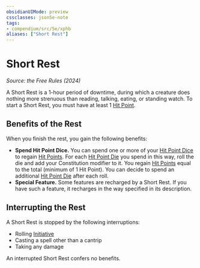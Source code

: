 ```yaml
---
obsidianUIMode: preview
cssclasses: json5e-note
tags:
- compendium/src/5e/xphb
aliases: ["Short Rest"]
---
```

# Short Rest
*Source: the Free Rules (2024)* 

A Short Rest is a 1-hour period of downtime, during which a creature does nothing more strenuous than reading, talking, eating, or standing watch. To start a Short Rest, you must have at least 1 [Hit Point](hit-points-xphb.md).

## Benefits of the Rest

When you finish the rest, you gain the following benefits:

- **Spend Hit Point Dice.** You can spend one or more of your [Hit Point Dice](hit-point-dice-xphb.md) to regain [Hit Points](hit-points-xphb.md). For each [Hit Point Die](hit-point-dice-xphb.md) you spend in this way, roll the die and add your Constitution modifier to it. You regain [Hit Points](hit-points-xphb.md) equal to the total (minimum of 1 Hit Point). You can decide to spend an additional [Hit Point Die](hit-point-dice-xphb.md) after each roll.  
- **Special Feature.** Some features are recharged by a Short Rest. If you have such a feature, it recharges in the way specified in its description.  

## Interrupting the Rest

A Short Rest is stopped by the following interruptions:

- Rolling [Initiative](initiative-xphb.md)  
- Casting a spell other than a cantrip  
- Taking any damage  

An interrupted Short Rest confers no benefits.